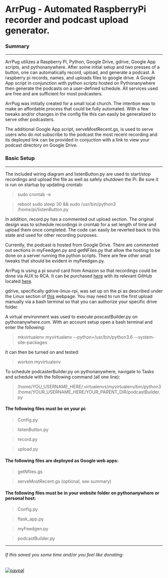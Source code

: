 # ArrPug - Automated RaspberryPi recorder and podcast upload generator.

### Summary
------
ArrPug utilizes a Raspberry Pi, Python, Google Drive, gdrive, Google App scripts, and pythonanywhere. After some initial setup and two presses of a button, one can automatically record, upload, and generate a podcast. A raspberry pi records, names, and uploads files to google drive. A Google App script in conjunction with python scripts hosted on Pythonanywhere then generate the podcasts on a user-defined schedule. All services used are free and are sufficient for most podcasters.

ArrPug was initially created for a small local church. The intention was to make an affordable process that could be fully automated. With a few tweaks and/or changes in the config file this can easily be generalized to serve other podcasters.

The additional Google App script, serveMostRecent.gs, is used to serve users who do not subscribe to the podcast the most recent recording and its deployed link can be provided in conjuction with a link to view your podcast directory on Google Drive.  

### Basic Setup
------
The included wiring diagram and listenButton.py are used to start/stop recordings and upload the file as well as safely shutdown the Pi. Be sure it is run on startup by updating crontab:
> sudo crontab -e

> reboot sudo sleep 30 && sudo  /usr/bin/python3 /home/pi/listenButton.py

In addition, record.py has a commented out upload section. The original design was to schedule recordings in crontab for a set length of time and upload them once completed. The code can easily be reverted back to this state and used for other recording purposes.

Currently, the podcast is hosted from Google Drive. There are commented out sections in myFeedgen.py and getNFiles.py that allow the hosting to be done on a server running the python scripts. There are few other small tweaks that should be evident in myFeedgen.py.

ArrPug is using a pi sound card from Amazon so that recordings could be done via AUX to RCA. It can be purchased [here](https://www.amazon.com/gp/product/B01HCC0210/ref=as_li_tl?ie=UTF8&camp=1789&creative=9325&creativeASIN=B01HCC0210&linkCode=as2&tag=jdvorsky-20&linkId=b0efbd4ea7f1f13e924a4766ef1a2f03) with its relevant GitHub located [here](
https://github.com/Audio-Injector/stereo-and-zero).

gdrive, specifically gdrive-linux-rpi, was set up on the pi as described under the Linux section of [this](http://olivermarshall.net/how-to-upload-a-file-to-google-drive-from-the-command-line/) webpage. You may need to run the first upload manually via a bash terminal so that you can authorize your specific drive folder.

A virtual environment was used to execute poscastBuilder.py on pythonanywhere.com. With an account setup open a bash terminal and enter the following:
>mkvirtualenv myvirtualenv --python=/usr/bin/python3.6 --system-site-packages

It can then be turned on and tested:
>workon myvirtualenv

To schedule podcasterBuilder.py on pythonanywhere, navigate to Tasks and schedule with the following command (all one line):
>/home/YOU_USERNAME_HERE/.virtualenvs/myvirtualenv/bin/python3 /home/YOUR_USERNAME_HERE/YOUR_PARENT_DIR/podcastBuilder.py



#### The following files must be on your pi:
> Config.py

> listenButton.py

> record.py

> upload.py

#### The following files are deployed as Google web apps:
> getNfiles.gs

> serveMostRecent.gs (optional, see summary)

#### The following files must be in your website folder on pythonanywhere or personal host:
> Config.py

> flask_app.py

> myFeedgen.py

> podcastBuilder.py

------
###### If this saved you some time and/or you feel like donating:
[![paypal](https://www.paypalobjects.com/en_US/i/btn/btn_donateCC_LG.gif)](https://www.paypal.me/JCDvorsky)
